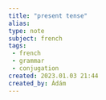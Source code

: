 ```yaml
---
title: "present tense"
alias: 
type: note
subject: french
tags:
 - french
 - grammar
 - conjugation
created: 2023.01.03 21:44
created_by: Ádám
---
```

